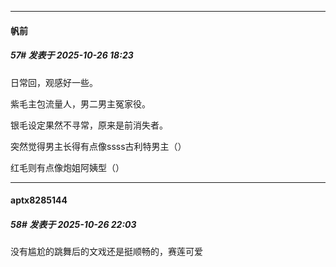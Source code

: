 ﻿
*****

####  帆前  
##### 57#       发表于 2025-10-26 18:23

日常回，观感好一些。

紫毛主包流量人，男二男主冤家役。

银毛设定果然不寻常，原来是前消失者。

突然觉得男主长得有点像ssss古利特男主（）

红毛则有点像炮姐阿姨型（）


*****

####  aptx8285144  
##### 58#       发表于 2025-10-26 22:03

没有尴尬的跳舞后的文戏还是挺顺畅的，赛莲可爱

